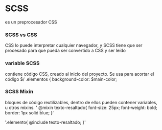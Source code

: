 # SCSS
es un preprocesador CSS
### SCSS vs CSS
CSS lo puede interpretar cualquier navegador, y SCSS tiene que ser procesado para que pueda ser convertido a CSS y ser leído
### variable SCSS
contiene código CSS, creado al inicio del proyecto. Se usa para acortar el código
$/ .elementos { background-color: $main-color; 
### SCSS Mixin
bloques de código reutilizables, dentro de ellos pueden contener variables, u otros mixins.
' @mixin texto-resaltado{   font-size: 25px;   font-weight: bold;   border: 1px solid blue; }'

'.elemento{   @include texto-resaltado; }'
